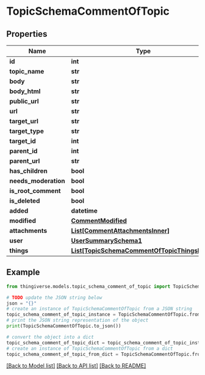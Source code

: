 # TopicSchemaCommentOfTopic


## Properties

Name | Type | Description | Notes
------------ | ------------- | ------------- | -------------
**id** | **int** |  | [optional] 
**topic_name** | **str** |  | [optional] 
**body** | **str** |  | [optional] 
**body_html** | **str** |  | [optional] 
**public_url** | **str** |  | [optional] 
**url** | **str** |  | [optional] 
**target_url** | **str** |  | [optional] 
**target_type** | **str** |  | [optional] 
**target_id** | **int** |  | [optional] 
**parent_id** | **int** |  | [optional] 
**parent_url** | **str** |  | [optional] 
**has_children** | **bool** |  | [optional] 
**needs_moderation** | **bool** |  | [optional] 
**is_root_comment** | **bool** |  | [optional] 
**is_deleted** | **bool** |  | [optional] 
**added** | **datetime** |  | [optional] 
**modified** | [**CommentModified**](CommentModified.md) |  | [optional] 
**attachments** | [**List[CommentAttachmentsInner]**](CommentAttachmentsInner.md) |  | [optional] 
**user** | [**UserSummarySchema1**](UserSummarySchema1.md) |  | [optional] 
**things** | [**List[TopicSchemaCommentOfTopicThingsInner]**](TopicSchemaCommentOfTopicThingsInner.md) |  | [optional] 

## Example

```python
from thingiverse.models.topic_schema_comment_of_topic import TopicSchemaCommentOfTopic

# TODO update the JSON string below
json = "{}"
# create an instance of TopicSchemaCommentOfTopic from a JSON string
topic_schema_comment_of_topic_instance = TopicSchemaCommentOfTopic.from_json(json)
# print the JSON string representation of the object
print(TopicSchemaCommentOfTopic.to_json())

# convert the object into a dict
topic_schema_comment_of_topic_dict = topic_schema_comment_of_topic_instance.to_dict()
# create an instance of TopicSchemaCommentOfTopic from a dict
topic_schema_comment_of_topic_from_dict = TopicSchemaCommentOfTopic.from_dict(topic_schema_comment_of_topic_dict)
```
[[Back to Model list]](../README.md#documentation-for-models) [[Back to API list]](../README.md#documentation-for-api-endpoints) [[Back to README]](../README.md)


